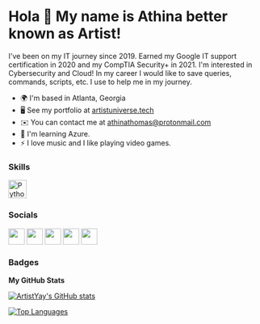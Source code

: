 Hola 👋 My name is Athina better known as Artist!
==============================================

I've been on my IT journey since 2019. Earned my Google IT support certification in 2020 and my CompTIA Security+ in 2021. I'm interested in Cybersecurity and Cloud! In my career I would like to save queries, commands, scripts, etc. I use to help me in my journey.

* 🌍  I'm based in Atlanta, Georgia
* 🖥️  See my portfolio at [artistuniverse.tech](http://artistuniverse.tech)
* ✉️  You can contact me at [athinathomas@protonmail.com](mailto:athinathomas@protonmail.com)
* 🧠  I'm learning Azure.
* ⚡  I love music and I like playing video games.

### Skills

<p align="left">
<a href="https://www.python.org/" target="_blank" rel="noreferrer"><img src="https://raw.githubusercontent.com/danielcranney/readme-generator/main/public/icons/skills/python-colored.svg" width="36" height="36" alt="Python" /></a>
</p>

### Socials

<p align="left"> <a href="https://www.codepen.io/artistysy" target="_blank" rel="noreferrer"><img src="https://raw.githubusercontent.com/danielcranney/readme-generator/main/public/icons/socials/codepen.svg" width="32" height="32" /></a> <a href="https://www.github.com/ArtistYay" target="_blank" rel="noreferrer"><img src="https://raw.githubusercontent.com/danielcranney/readme-generator/main/public/icons/socials/github.svg" width="32" height="32" /></a> <a href="https://www.linkedin.com/in/athina-thomas" target="_blank" rel="noreferrer"><img src="https://raw.githubusercontent.com/danielcranney/readme-generator/main/public/icons/socials/linkedin.svg" width="32" height="32" /></a> <a href="https://www.stackoverflow.com/users/artistyay" target="_blank" rel="noreferrer"><img src="https://raw.githubusercontent.com/danielcranney/readme-generator/main/public/icons/socials/stackoverflow.svg" width="32" height="32" /></a> <a href="https://www.twitter.com/artist_yay" target="_blank" rel="noreferrer"><img src="https://raw.githubusercontent.com/danielcranney/readme-generator/main/public/icons/socials/twitter.svg" width="32" height="32" /></a></p>

### Badges

<b>My GitHub Stats</b>

<a href="http://www.github.com/ArtistYay"><img src="https://github-readme-stats.vercel.app/api?username=ArtistYay&show_icons=true&hide=&count_private=true&title_color=6366f1&text_color=ffffff&icon_color=a855f7&bg_color=1c1917&hide_border=true&show_icons=true" alt="ArtistYay's GitHub stats" /></a>

<a href="https://github.com/ArtistYay" align="left"><img src="https://github-readme-stats.vercel.app/api/top-langs/?username=ArtistYay&langs_count=10&title_color=6366f1&text_color=ffffff&icon_color=a855f7&bg_color=1c1917&hide_border=true&locale=en&custom_title=Top%20%Languages" alt="Top Languages" /></a>
